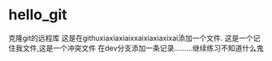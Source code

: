 # hello_git
克隆git的远程库
这是在githuxiaxiaxiaixxaixiaxiaxixai添加一个文件.
这是一个记住我文件,这是一个冲突文件
在dev分支添加一条记录.........继续练习不知道什么鬼
